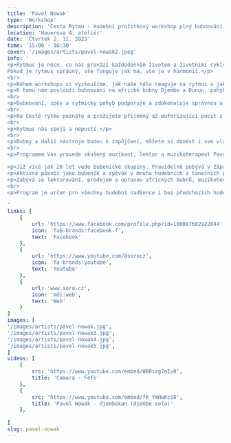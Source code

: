 ```yaml
---
title: 'Pavel Nowak'
type: 'Workshop'
description: 'Cesta Rytmu - Hudební prožitkový workshop plný bubnování, zpěvu a rytmických pohybů.'
location: 'Hauerova 4, ateliér'
date: 'Čtvrtek 2. 11. 2023'
time: '15:00 - 16:30'
cover: '/images/artists/pavel-nowak2.jpeg'
info: '
<p>Rytmus je něco, co nás provází každodenním životem a životními cykly. Střídání dne a noci, ročních období i naše tělo a orgány fungují v tzv. biorytmech.
Pokud je rytmus správný, vše funguje jak má, vše je v harmonii.</p>
<br>
<p>Během workshopu si vyzkoušíme, jak naše tělo reaguje na rytmus a jakým způsobem ho můžeme naším tělem vyjadřovat.</p>
<p>K tomu nám poslouží bubnování na africké bubny Djembe a Dunun, pohybová technika Bodypercussion (hra na tělo, pohyb v rytmu) a náš hlas (vokalizace rytmů).</p>
<br>
<p>Bubnování, zpěv a rytmický pohyb podporuje a zdokonaluje správnou a vědomou koordinaci těla i zároveň relaxuje a očišťuje mysl.</p>
<br>
<p>Na Cestě rytmu poznáte a prožijete příjemný až euforizující pocit z hudby, zastavení myšlenek a sdílení okamžiku tady a tedˇ.</p>
<br>
<p>Rytmus nás spojí a nepustí.</p>
<br>
<p>Bubny a další nástroje budou k zapůjčení, můžete si donést i své vlastní.</p>
<br>
<p>Programem Vás provede zkušený muzikant, lektor a muzikoterapeut Pavel Nowak.</p>

<p>Již více jak 20 let vede bubenické skupiny. Pravidelně pobývá v Západní Africe, kde studuje hru na tradiční lidové hudební nástroje a zpěv a dokumentuje místní tradice.</p>
<p>Aktivně působí jako bubeník a zpěvák v mnoha hudebních a tanečních projektech v ČR i zahraničí, muzikoterapeut a jako pedagog na Janáčkově konzervatoři v Ostravě. </p>
<p>Zabývá se lektorování, prodejem a opravou afrických bubnů, muzikoterapií, zážitkovou pedagogikou pro děti i dospělé a hraním k výuce tance. </p>
<br>
<p>Program je určen pro všechny hudební nadšence i bez předchozích hudebních zkušeností.</p>

'
links: [
    {
        url: 'https://www.facebook.com/profile.php?id=100087682922044',
        icon: 'fa6-brands:facebook-f',
        text: 'Facebook'
    },
    {
        url: 'https://www.youtube.com/@sorocz',
        icon: 'fa-brands:youtube',
        text: 'Youtube'
    },
    {
        url: 'www.soro.cz',
        icon: 'mdi:web',
        text: 'Web'
    }
]
images: [
'/images/artists/pavel-nowak.jpg',
'/images/artists/pavel-nowak3.jpg',
'/images/artists/pavel-nowak4.jpg',
'/images/artists/pavel-nowak5.jpg',
]
videos: [
    {
        src: 'https://www.youtube.com/embed/WB0szg7mIu0',
        title: 'Camara - Fefo'
    },
    {
        src: 'https://www.youtube.com/embed/fK_YmHwKcS0',
        title: 'Pavel Nowak - djembekan (djembe solo)'
    },
    
]
slug: pavel-nowak
---
```


